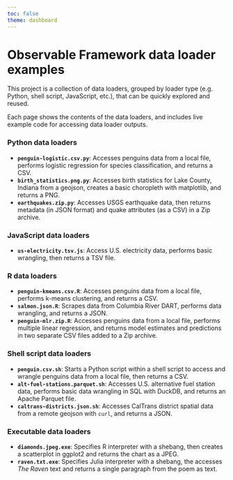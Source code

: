 ```yaml
---
toc: false
theme: dashboard
---
```


# Observable Framework data loader examples

This project is a collection of data loaders, grouped by loader type (e.g. Python, shell script, JavaScript, etc.), that can be quickly explored and reused.

Each page shows the contents of the data loaders, and includes live example code for accessing data loader outputs.

### Python data loaders

- **`penguin-logistic.csv.py`**: Accesses penguins data from a local file, performs logistic regression for species classification, and returns a CSV.
- **`birth_statistics.png.py`**: Accesses birth statistics for Lake County, Indiana from a geojson, creates a basic choropleth with matplotlib, and returns a PNG.
- **`earthquakes.zip.py`**: Accesses USGS earthquake data, then returns metadata (in JSON format) and quake attributes (as a CSV) in a Zip archive.

### JavaScript data loaders

- **`us-electricity.tsv.js`**: Access U.S. electricity data, performs basic wrangling, then returns a TSV file.

### R data loaders

- **`penguin-kmeans.csv.R`**: Accesses penguins data from a local file, performs k-means clustering, and returns a CSV.
- **`salmon.json.R`**: Scrapes data from Columbia River DART, performs data wrangling, and returns a JSON.
- **`penguin-mlr.zip.R`**: Accesses penguins data from a local file, performs multiple linear regression, and returns model estimates and predictions in two separate CSV files added to a Zip archive.

### Shell script data loaders

- **`penguin.csv.sh`**: Starts a Python script within a shell script to access and wrangle penguins data from a local file, then returns a CSV.
- **`alt-fuel-stations.parquet.sh`**: Accesses U.S. alternative fuel station data, performs basic data wrangling in SQL with DuckDB, and returns an Apache Parquet file.
- **`caltrans-districts.json.sh`**: Accesses CalTrans district spatial data from a remote geojson with `curl`, and returns a JSON.

### Executable data loaders

- **`diamonds.jpeg.exe`**: Specifies R interpreter with a shebang, then creates a scatterplot in ggplot2 and returns the chart as a JPEG.
- **`raven.txt.exe`**: Specifies Julia interpreter with a shebang, the accesses _The Raven_ text and returns a single paragraph from the poem as text.
